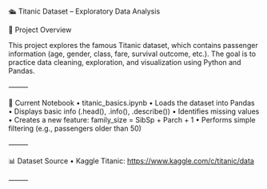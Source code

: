 🛳️ Titanic Dataset – Exploratory Data Analysis

📌 Project Overview

This project explores the famous Titanic dataset, which contains passenger information (age, gender, class, fare, survival outcome, etc.).
The goal is to practice data cleaning, exploration, and visualization using Python and Pandas.

⸻

📂 Current Notebook
	•	titanic_basics.ipynb
	•	Loads the dataset into Pandas
	•	Displays basic info (.head(), .info(), .describe())
	•	Identifies missing values
	•	Creates a new feature: family_size = SibSp + Parch + 1
	•	Performs simple filtering (e.g., passengers older than 50)

⸻

📊 Dataset Source
	•	Kaggle Titanic: https://www.kaggle.com/c/titanic/data

⸻
